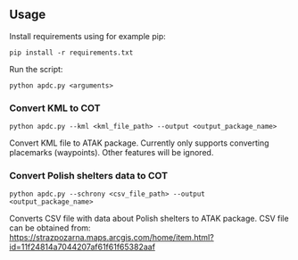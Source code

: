 ## Usage

Install requirements using for example pip:
```
pip install -r requirements.txt
```

Run the script:

```
python apdc.py <arguments>
```

### Convert KML to COT

```
python apdc.py --kml <kml_file_path> --output <output_package_name>
```

Convert KML file to ATAK package. Currently only supports converting placemarks (waypoints).
Other features will be ignored.

### Convert Polish shelters data to COT

```
python apdc.py --schrony <csv_file_path> --output <output_package_name>
```

Converts CSV file with data about Polish shelters to ATAK package. CSV file can be obtained from:
https://strazpozarna.maps.arcgis.com/home/item.html?id=11f24814a7044207af61f61f65382aaf
